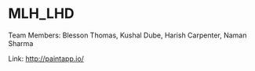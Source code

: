 # MLH_LHD

Team Members:
Blesson Thomas,
Kushal Dube,
Harish Carpenter,
Naman Sharma


Link: http://paintapp.io/
